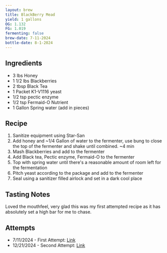 ```yaml
---
layout: brew
title: BlackBerry Mead
yield: 1 gallons
OG: 1.132
FG: 1.019
fermenting: false
brew-date: 7-11-2024
bottle-date: 8-1-2024
---
```


## Ingredients
 - 3 lbs Honey
 - 1 1/2 lbs Blackberries
 - 2 tbsp Black Tea
 - 1 Packet K1-V1116 yeast
 - 1/2 tsp pectic enzyme
 - 1/2 tsp Fermaid-O Nutrient
 - 1 Gallon Spring water (add in pieces)

## Recipe
 1. Sanitize equipment using Star-San
 2. Add honey and ~1/4 Gallon of water to the fermenter, use bung to close the top of the fermenter and shake until combined. ~4 min
 3. Mash Blackberries and add to the fermenter
 4. Add Black tea, Pectic enzyme, Fermaid-O to the fermenter
 5. Top with spring water until there's a reasonable amount of room left for the fermentation
 6. Pitch yeast according to the package and add to the fermenter
 7. Seal using a sanitizer filled airlock and set in a dark cool place


## Tasting Notes
Loved the mouthfeel, very glad this was my first attempted recipe as it has absolutely set a high bar for me to chase.

## Attempts
 - 7/11/2024 - First Attempt: <a href="{{ site.baseurl }}/Blackberry-Attempts/Attempt-1">Link</a>
 - 12/21/2024 - Second Attempt: <a href="{{ site.baseurl }}/Blackberry-Attempts/Attempt-2">Link</a>
